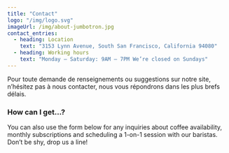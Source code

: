 ```yaml
---
title: "Contact"
logo: "/img/logo.svg"
imageUrl: /img/about-jumbotron.jpg
contact_entries:
  - heading: Location
    text: "3153 Lynn Avenue, South San Francisco, California 94080"
  - heading: Working hours
    text: "Monday – Saturday: 9AM – 7PM We’re closed on Sundays"
---
```


Pour toute demande de renseignements ou suggestions sur notre site, n’hésitez pas à nous contacter, nous vous répondrons dans les plus brefs délais.

<h3 class="f4 b lh-title mb2">How can I get…?</h3>

You can also use the form below for any inquiries about coffee
availability, monthly subscriptions and scheduling a 1-on-1 session
with our baristas. Don’t be shy, drop us a line!
